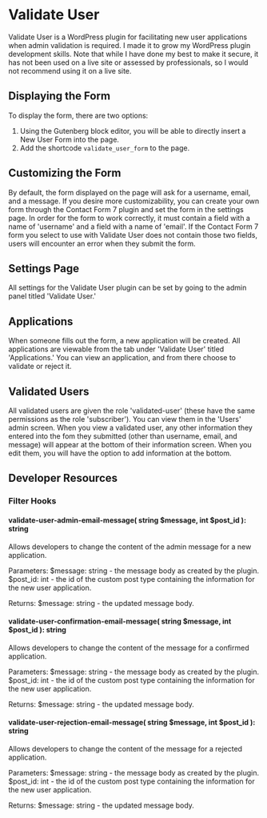 # Validate User
Validate User is a WordPress plugin for facilitating new user applications when admin validation is required. I made it to grow my WordPress plugin development skills. Note that while I have done my best to make it secure, it has not been used on a live site or assessed by professionals, so I would not recommend using it on a live site.

## Displaying the Form
To display the form, there are two options:
1. Using the Gutenberg block editor, you will be able to directly insert a New User Form into the page.
2. Add the shortcode `validate_user_form` to the page.

## Customizing the Form
By default, the form displayed on the page will ask for a username, email, and a message.  If you desire more customizability, you can create your own form through the Contact Form 7 plugin and set the form in the settings page.  In order for the form to work correctly, it must contain a field with a name of 'username' and a field with a name of 'email'.  If the Contact Form 7 form you select to use with Validate User does not contain those two fields, users will encounter an error when they submit the form.

## Settings Page
All settings for the Validate User plugin can be set by going to the admin panel titled 'Validate User.'

## Applications
When someone fills out the form, a new application will be created.  All applications are viewable from the tab under 'Validate User' titled 'Applications.'  You can view an application, and from there choose to validate or reject it.

## Validated Users
All validated users are given the role 'validated-user' (these have the same permissions as the role 'subscriber').  You can view them in the 'Users' admin screen.  When you view a validated user, any other information they entered into the fom they submitted (other than username, email, and message) will appear at the bottom of their information screen.  When you edit them, you will have the option to add information at the bottom.

## Developer Resources
### Filter Hooks
#### validate-user-admin-email-message( string $message, int $post_id ): string
Allows developers to change the content of the admin message for a new application.

Parameters:
$message: string - the message body as created by the plugin.
$post_id: int - the id of the custom post type containing the information for the new user application.

Returns:
$message: string - the updated message body.

#### validate-user-confirmation-email-message( string $message, int $post_id ): string
Allows developers to change the content of the message for a confirmed application.

Parameters:
$message: string - the message body as created by the plugin.
$post_id: int - the id of the custom post type containing the information for the new user application.

Returns:
$message: string - the updated message body.

#### validate-user-rejection-email-message( string $message, int $post_id ): string
Allows developers to change the content of the message for a rejected application.

Parameters:
$message: string - the message body as created by the plugin.
$post_id: int - the id of the custom post type containing the information for the new user application.

Returns:
$message: string - the updated message body.
